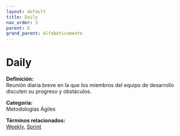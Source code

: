 ```yaml
---
layout: default
title: Daily
nav_order: 3
parent: D
grand_parent: Alfabéticamente
---
```


# Daily

**Definición:**  
Reunión diaria breve en la que los miembros del equipo de desarrollo discuten su progreso y obstáculos.

**Categoría:**  
Metodologías Ágiles  

  


**Términos relacionados:**  
[Weekly](https://maleniski.github.io/diccionario-angl-tec-mx/docs/alfabeticamente/W/weekly.html), [Sprint](https://maleniski.github.io/diccionario-angl-tec-mx/docs/alfabeticamente/S/sprint.html)
